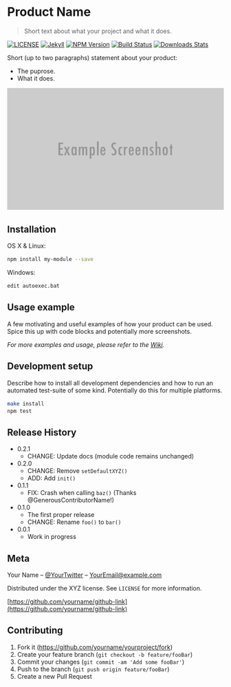# Product Name
> Short text about what your project and what it does.

[![LICENSE][license-image]][license-url]
[![Jekyll][jekyll-image]][jekyll-url]
[![NPM Version][npm-image]][npm-url]
[![Build Status][travis-image]][travis-url]
[![Downloads Stats][npm-downloads]][npm-url]

Short (up to two paragraphs) statement about your product:
* The puprose.
* What it does.

![](head.png)

## Installation

OS X & Linux:

```sh
npm install my-module --save
```

Windows:

```sh
edit autoexec.bat
```

## Usage example

A few motivating and useful examples of how your product can be used. Spice this up with code blocks and potentially more screenshots.

_For more examples and usage, please refer to the [Wiki][wiki]._

## Development setup

Describe how to install all development dependencies and how to run an automated test-suite of some kind. Potentially do this for multiple platforms.

```sh
make install
npm test
```

## Release History

* 0.2.1
    * CHANGE: Update docs (module code remains unchanged)
* 0.2.0
    * CHANGE: Remove `setDefaultXYZ()`
    * ADD: Add `init()`
* 0.1.1
    * FIX: Crash when calling `baz()` (Thanks @GenerousContributorName!)
* 0.1.0
    * The first proper release
    * CHANGE: Rename `foo()` to `bar()`
* 0.0.1
    * Work in progress

## Meta

Your Name – [@YourTwitter](https://twitter.com/YourLoign) – YourEmail@example.com

Distributed under the XYZ license. See ``LICENSE`` for more information.

[https://github.com/yourname/github-link](https://github.com/yourname/github-link)

## Contributing

1. Fork it (<https://github.com/yourname/yourproject/fork>)
2. Create your feature branch (`git checkout -b feature/fooBar`)
3. Commit your changes (`git commit -am 'Add some fooBar'`)
4. Push to the branch (`git push origin feature/fooBar`)
5. Create a new Pull Request

<!-- Markdown link & img dfn's -->
[license-image]: https://img.shields.io/badge/license-MIT-lightgrey.svg
[license-url]: https://raw.githubusercontent.com/bitroniq/bitroniq.github.io/master/LICENSE
[jekyll-image]: https://img.shields.io/badge/jekyll-%3E%3D%203.6-blue.svg
[jekyll-url]: https://jekyllrb.com/
[npm-image]: https://img.shields.io/npm/v/datadog-metrics.svg?style=flat-square
[npm-url]: https://npmjs.org/package/datadog-metrics
[npm-downloads]: https://img.shields.io/npm/dm/datadog-metrics.svg?style=flat-square
[travis-image]: https://img.shields.io/travis/rust-lang/rust.svg?maxAge=2592000
[travis-url]: https://travis-ci.org/bitroniq/node-datadog-metrics
[wiki]: https://github.com/yourname/yourproject/wiki
